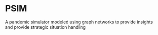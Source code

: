 # PSIM
A pandemic simulator modeled using graph networks to provide insights and provide strategic situation handling 
